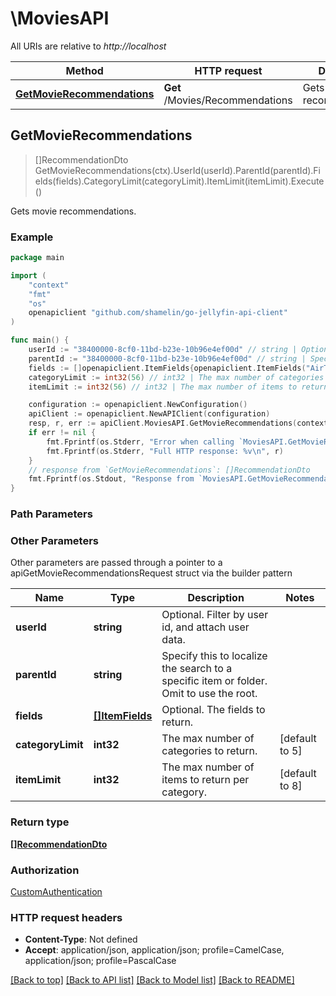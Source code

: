 # \MoviesAPI

All URIs are relative to *http://localhost*

Method | HTTP request | Description
------------- | ------------- | -------------
[**GetMovieRecommendations**](MoviesAPI.md#GetMovieRecommendations) | **Get** /Movies/Recommendations | Gets movie recommendations.



## GetMovieRecommendations

> []RecommendationDto GetMovieRecommendations(ctx).UserId(userId).ParentId(parentId).Fields(fields).CategoryLimit(categoryLimit).ItemLimit(itemLimit).Execute()

Gets movie recommendations.

### Example

```go
package main

import (
	"context"
	"fmt"
	"os"
	openapiclient "github.com/shamelin/go-jellyfin-api-client"
)

func main() {
	userId := "38400000-8cf0-11bd-b23e-10b96e4ef00d" // string | Optional. Filter by user id, and attach user data. (optional)
	parentId := "38400000-8cf0-11bd-b23e-10b96e4ef00d" // string | Specify this to localize the search to a specific item or folder. Omit to use the root. (optional)
	fields := []openapiclient.ItemFields{openapiclient.ItemFields("AirTime")} // []ItemFields | Optional. The fields to return. (optional)
	categoryLimit := int32(56) // int32 | The max number of categories to return. (optional) (default to 5)
	itemLimit := int32(56) // int32 | The max number of items to return per category. (optional) (default to 8)

	configuration := openapiclient.NewConfiguration()
	apiClient := openapiclient.NewAPIClient(configuration)
	resp, r, err := apiClient.MoviesAPI.GetMovieRecommendations(context.Background()).UserId(userId).ParentId(parentId).Fields(fields).CategoryLimit(categoryLimit).ItemLimit(itemLimit).Execute()
	if err != nil {
		fmt.Fprintf(os.Stderr, "Error when calling `MoviesAPI.GetMovieRecommendations``: %v\n", err)
		fmt.Fprintf(os.Stderr, "Full HTTP response: %v\n", r)
	}
	// response from `GetMovieRecommendations`: []RecommendationDto
	fmt.Fprintf(os.Stdout, "Response from `MoviesAPI.GetMovieRecommendations`: %v\n", resp)
}
```

### Path Parameters



### Other Parameters

Other parameters are passed through a pointer to a apiGetMovieRecommendationsRequest struct via the builder pattern


Name | Type | Description  | Notes
------------- | ------------- | ------------- | -------------
 **userId** | **string** | Optional. Filter by user id, and attach user data. | 
 **parentId** | **string** | Specify this to localize the search to a specific item or folder. Omit to use the root. | 
 **fields** | [**[]ItemFields**](ItemFields.md) | Optional. The fields to return. | 
 **categoryLimit** | **int32** | The max number of categories to return. | [default to 5]
 **itemLimit** | **int32** | The max number of items to return per category. | [default to 8]

### Return type

[**[]RecommendationDto**](RecommendationDto.md)

### Authorization

[CustomAuthentication](../README.md#CustomAuthentication)

### HTTP request headers

- **Content-Type**: Not defined
- **Accept**: application/json, application/json; profile=CamelCase, application/json; profile=PascalCase

[[Back to top]](#) [[Back to API list]](../README.md#documentation-for-api-endpoints)
[[Back to Model list]](../README.md#documentation-for-models)
[[Back to README]](../README.md)

